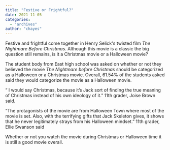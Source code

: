 ```yaml
---
title: "Festive or Frightful?"
date: 2021-11-05
categories: 
  - "archives"
author: "chayes"
---
```


Festive and frightful come together in Henry Selick's twisted film _The Nightmare Before Christmas._ Although this movie is a classic the big question still remains, is it a Christmas movie or a Halloween movie?

The student body from East high school was asked on whether or not they believed the movie _The Nightmare before Christmas_ should be categorized as a Halloween or a Christmas movie. Overall, 61.54% of the students asked said they would categorize the movie as a Halloween movie.

“ I would say Christmas, because it’s Jack sort of finding the true meaning of Christmas instead of his own ideology of it.” 11th grader, Joise Brown said.

“The protagonists of the movie are from Halloween Town where most of the movie is set. Also, with the terrifying gifts that Jack Skeleton gives, it shows that he never legitimately strays from his Halloween mindset.” 11th grader, Ellie Swanson said

Whether or not you watch the movie during Christmas or Halloween time it is still a good movie overall.
